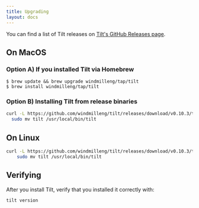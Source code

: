 ```yaml
---
title: Upgrading
layout: docs
---
```


You can find a list of Tilt releases on [Tilt's GitHub Releases page](https://github.com/windmilleng/tilt/releases).

On MacOS
--------

### Option A) If you installed Tilt via Homebrew

```
$ brew update && brew upgrade windmilleng/tap/tilt
$ brew install windmilleng/tap/tilt
```

### Option B) Installing Tilt from release binaries

```bash
curl -L https://github.com/windmilleng/tilt/releases/download/v0.10.3/tilt.0.10.3.mac.x86_64.tar.gz | tar -xzv tilt && \
  sudo mv tilt /usr/local/bin/tilt
```

On Linux
--------

```bash
curl -L https://github.com/windmilleng/tilt/releases/download/v0.10.3/tilt.0.10.3.linux.x86_64.tar.gz | tar -xzv tilt && \
    sudo mv tilt /usr/local/bin/tilt
```

Verifying
---------

After you install Tilt, verify that you installed it correctly with:

```bash
tilt version
```
